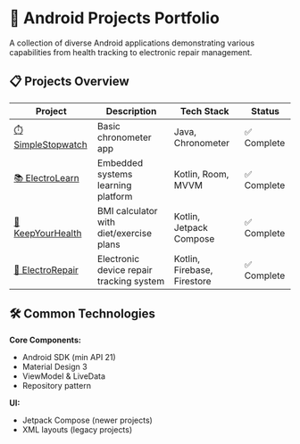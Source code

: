 # 📱 Android Projects Portfolio

A collection of diverse Android applications demonstrating various capabilities from health tracking to electronic repair management.

## 📋 Projects Overview

| Project | Description | Tech Stack | Status |
|---------|-------------|------------|--------|
| [⏱️ SimpleStopwatch](SimpleStopwatch/) | Basic chronometer app | Java, Chronometer | ✅ Complete |
| [📚 ElectroLearn](ElectroLearn/) | Embedded systems learning platform | Kotlin, Room, MVVM | ✅ Complete |
| [🏥 KeepYourHealth](KeepYourHealth/) | BMI calculator with diet/exercise plans | Kotlin, Jetpack Compose | ✅ Complete |
| [🔧 ElectroRepair](ElectroRepair/) | Electronic device repair tracking system | Kotlin, Firebase, Firestore | ✅ Complete |

## 🛠️ Common Technologies

**Core Components:**
- Android SDK (min API 21)
- Material Design 3
- ViewModel & LiveData
- Repository pattern

**UI:**
- Jetpack Compose (newer projects)
- XML layouts (legacy projects)

